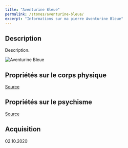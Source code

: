 ```yaml
---
title: "Aventurine Bleue"
permalink: /stones/aventurine-bleue/
excerpt: "Informations sur ma pierre Aventurine Bleue"
---
```


## Description
Description.

![Aventurine Bleue](/images/stones//images/AventurineBleue_BijouxDeMaera_20201002.jpg.jpg "Aventurine Bleue")

## Propriétés sur le corps physique


[Source](https://)


## Propriétés sur le psychisme


[Source](https://)

## Acquisition


02.10.2020
